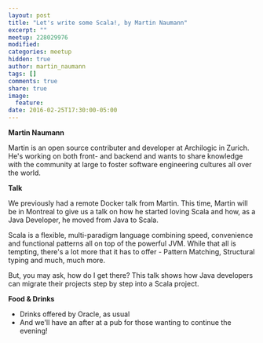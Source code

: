 ```yaml
---
layout: post
title: "Let's write some Scala!, by Martin Naumann"
excerpt: ""
meetup: 228029976
modified:
categories: meetup
hidden: true
author: martin_naumann
tags: []
comments: true
share: true
image:
  feature:
date: 2016-02-25T17:30:00-05:00
---
```


__Martin Naumann__

Martin is an open source contributer and developer at Archilogic in Zurich. He's working on both front- and backend and wants to share knowledge with the community at large to foster software engineering cultures all over the world.

__Talk__

We previously had a remote Docker talk from Martin. This time, Martin will be in Montreal to give us a talk on how he started loving Scala and how, as a Java Developer, he moved from Java to Scala.

Scala is a flexible, multi-paradigm language combining speed, convenience and functional patterns all on top of the powerful JVM.
While that all is tempting, there's a lot more that it has to offer - Pattern Matching, Structural typing and much, much more.

But, you may ask, how do I get there? This talk shows how Java developers can migrate their projects step by step into a Scala project.

__Food & Drinks__

* Drinks offered by Oracle, as usual
* And we'll have an after at a pub for those wanting to continue the evening!
